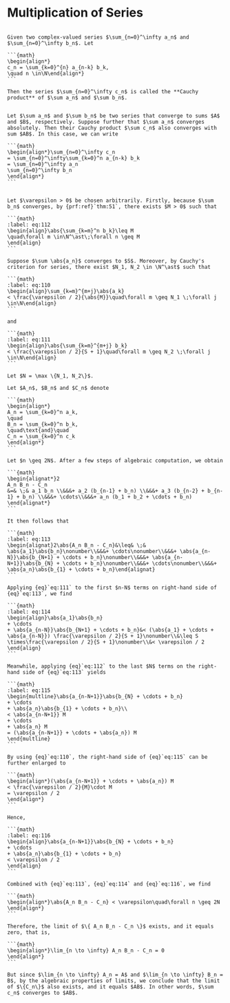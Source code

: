# Multiplication of Series

````{prf:definition}

Given two complex-valued series $\sum_{n=0}^\infty a_n$ and $\sum_{n=0}^\infty b_n$. Let

```{math}
\begin{align*}
c_n = \sum_{k=0}^{n} a_{n-k} b_k,
\quad n \in\N\end{align*}
```

Then the series $\sum_{n=0}^\infty c_n$ is called the **Cauchy product** of $\sum a_n$ and $\sum b_n$.

````

````{prf:theorem} Mertens

Let $\sum a_n$ and $\sum b_n$ be two series that converge to sums $A$ and $B$, respectively. Suppose further that $\sum a_n$ converges absolutely. Then their Cauchy product $\sum c_n$ also converges with sum $AB$. In this case, we can write

```{math}
\begin{align*}\sum_{n=0}^\infty c_n
= \sum_{n=0}^\infty\sum_{k=0}^n a_{n-k} b_k
= \sum_{n=0}^\infty a_n
\sum_{n=0}^\infty b_n
\end{align*}
```

````

````{prf:proof}

Let $\varepsilon > 0$ be chosen arbitrarily. Firstly, because $\sum b_n$ converges, by {prf:ref}`thm:51`, there exists $M > 0$ such that

```{math}
:label: eq:112
\begin{align}\abs{\sum_{k=m}^n b_k}\leq M
\quad\forall m \in\N^\ast\;\forall n \geq M
\end{align}
```

Suppose $\sum \abs{a_n}$ converges to $S$. Moreover, by Cauchy's criterion for series, there exist $N_1, N_2 \in \N^\ast$ such that

```{math}
:label: eq:110
\begin{align}\sum_{k=m}^{m+j}\abs{a_k}
< \frac{\varepsilon / 2}{\abs{M}}\quad\forall m \geq N_1 \;\forall j \in\N\end{align}
```

and

```{math}
:label: eq:111
\begin{align}\abs{\sum_{k=m}^{m+j} b_k}
< \frac{\varepsilon / 2}{S + 1}\quad\forall m \geq N_2 \;\forall j \in\N\end{align}
```

Let $N = \max \{N_1, N_2\}$.

Let $A_n$, $B_n$ and $C_n$ denote

```{math}
\begin{align*}
A_n = \sum_{k=0}^n a_k,
\quad
B_n = \sum_{k=0}^n b_k,
\quad\text{and}\quad
C_n = \sum_{k=0}^n c_k
\end{align*}
```

Let $n \geq 2N$. After a few steps of algebraic computation, we obtain

```{math}
\begin{alignat*}2
A_n B_n - C_n
&=& \;& a_1 b_n \\&&&+ a_2 (b_{n-1} + b_n) \\&&&+ a_3 (b_{n-2} + b_{n-1} + b_n) \\&&&+ \cdots\\&&&+ a_n (b_1 + b_2 + \cdots + b_n)
\end{alignat*}
```

It then follows that

```{math}
:label: eq:113
\begin{alignat}2\abs{A_n B_n - C_n}&\leq& \;& \abs{a_1}\abs{b_n}\nonumber\\&&&+ \cdots\nonumber\\&&&+ \abs{a_{n-N}}\abs{b_{N+1} + \cdots + b_n}\nonumber\\&&&+ \abs{a_{n-N+1}}\abs{b_{N} + \cdots + b_n}\nonumber\\&&&+ \cdots\nonumber\\&&&+ \abs{a_n}\abs{b_{1} + \cdots + b_n}\end{alignat}
```

Applying {eq}`eq:111` to the first $n-N$ terms on right-hand side of {eq}`eq:113`, we find

```{math}
:label: eq:114
\begin{align}\abs{a_1}\abs{b_n}
+ \cdots
+ \abs{a_{n-N}}\abs{b_{N+1} + \cdots + b_n}&< (\abs{a_1} + \cdots + \abs{a_{n-N}}) \frac{\varepsilon / 2}{S + 1}\nonumber\\&\leq S \times\frac{\varepsilon / 2}{S + 1}\nonumber\\&< \varepsilon / 2
\end{align}
```

Meanwhile, applying {eq}`eq:112` to the last $N$ terms on the right-hand side of {eq}`eq:113` yields

```{math}
:label: eq:115
\begin{multline}\abs{a_{n-N+1}}\abs{b_{N} + \cdots + b_n}
+ \cdots
+ \abs{a_n}\abs{b_{1} + \cdots + b_n}\\
< \abs{a_{n-N+1}} M
+ \cdots
+ \abs{a_n} M
= (\abs{a_{n-N+1}} + \cdots + \abs{a_n}) M
\end{multline}
```

By using {eq}`eq:110`, the right-hand side of {eq}`eq:115` can be further enlarged to

```{math}
\begin{align*}(\abs{a_{n-N+1}} + \cdots + \abs{a_n}) M
< \frac{\varepsilon / 2}{M}\cdot M
= \varepsilon / 2
\end{align*}
```

Hence,

```{math}
:label: eq:116
\begin{align}\abs{a_{n-N+1}}\abs{b_{N} + \cdots + b_n}
+ \cdots
+ \abs{a_n}\abs{b_{1} + \cdots + b_n}
< \varepsilon / 2
\end{align}
```

Combined with {eq}`eq:113`, {eq}`eq:114` and {eq}`eq:116`, we find

```{math}
\begin{align*}\abs{A_n B_n - C_n} < \varepsilon\quad\forall n \geq 2N
\end{align*}
```

Therefore, the limit of $\{ A_n B_n - C_n \}$ exists, and it equals zero, that is,

```{math}
\begin{align*}\lim_{n \to \infty} A_n B_n - C_n = 0
\end{align*}
```

But since $\lim_{n \to \infty} A_n = A$ and $\lim_{n \to \infty} B_n = B$, by the algebraic properties of limits, we conclude that the limit of $\{C_n\}$ also exists, and it equals $AB$. In other words, $\sum c_n$ converges to $AB$.

````
